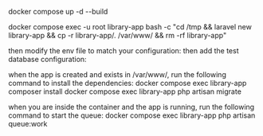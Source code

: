 docker compose up -d --build

docker compose exec -u root library-app bash -c "cd /tmp && laravel new library-app && cp -r library-app/. /var/www/ && rm -rf library-app"

then modify the env file to match your configuration:
then add the test database configuration:


when the app is created and exists in /var/www/, run the following command to install the dependencies:
docker compose exec library-app composer install
docker compose exec library-app php artisan migrate

when you are inside the container and the app is running, run the following command to start the queue:
docker compose exec library-app php artisan queue:work